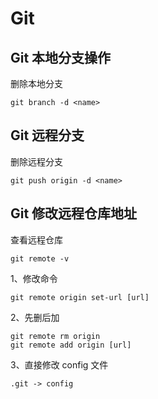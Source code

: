 # Git

## Git 本地分支操作

删除本地分支
```
git branch -d <name>
```

## Git 远程分支

删除远程分支
```
git push origin -d <name>
```

## Git 修改远程仓库地址

查看远程仓库
```
git remote -v 
```

1、修改命令
```
git remote origin set-url [url]
```

2、先删后加
```
git remote rm origin
git remote add origin [url]
```

3、直接修改 config 文件
```
.git -> config
```
